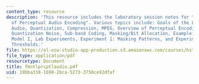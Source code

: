 ```yaml
---
content_type: resource
description: 'This resource includes the laboratory session notes for "Fundamentals
  of Perceptual Audio Encoding". Various topics include: Goals of the Lab, Digital
  Audio, Quantization, Compression, MPEG, Overview of Perceptual Encoding, Masking,
  Quantization Noise, Sub-band Coding, Masking/Bit Allocation, Example: MPEG-1 Psychoacoustic
  Model I, Lab Experiments, Experiment 1: Masking Patterns, and Experiment 2: Masking
  Thresholds.'
file: https://ol-ocw-studio-app-production.s3.amazonaws.com/courses/hst-723j-neural-coding-and-perception-of-sound-spring-2005/19bba33816982bca52733750ce92dfaf_fmntlprcptlaudio.pdf
file_type: application/pdf
resourcetype: Document
title: fmntlprcptlaudio.pdf
uid: 19bba338-1698-2bca-5273-3750ce92dfaf
---
```

